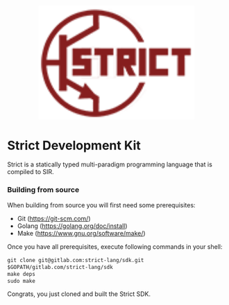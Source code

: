 <p align="center"><img src="docs/assets/strict_logo.png" width="360"></p>

# Strict Development Kit

Strict is a statically typed multi-paradigm programming language that is
compiled to SIR.

### Building from source

When building from source you will first need some prerequisites:
 
  - Git (https://git-scm.com/) 
  - Golang (https://golang.org/doc/install)
  - Make (https://www.gnu.org/software/make/)

Once you have all prerequisites, execute following commands in your shell:
```
git clone git@gitlab.com:strict-lang/sdk.git $GOPATH/gitlab.com/strict-lang/sdk
make deps
sudo make
```

Congrats, you just cloned and built the Strict SDK.
